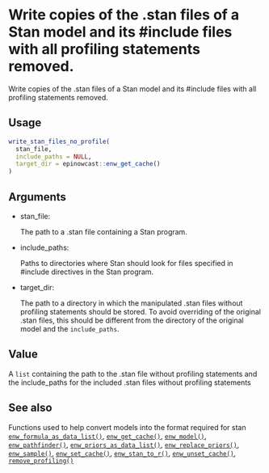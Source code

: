 # Write copies of the .stan files of a Stan model and its \#include files with all profiling statements removed.

Write copies of the .stan files of a Stan model and its \#include files
with all profiling statements removed.

## Usage

``` r
write_stan_files_no_profile(
  stan_file,
  include_paths = NULL,
  target_dir = epinowcast::enw_get_cache()
)
```

## Arguments

- stan_file:

  The path to a .stan file containing a Stan program.

- include_paths:

  Paths to directories where Stan should look for files specified in
  \#include directives in the Stan program.

- target_dir:

  The path to a directory in which the manipulated .stan files without
  profiling statements should be stored. To avoid overriding of the
  original .stan files, this should be different from the directory of
  the original model and the `include_paths`.

## Value

A `list` containing the path to the .stan file without profiling
statements and the include_paths for the included .stan files without
profiling statements

## See also

Functions used to help convert models into the format required for stan
[`enw_formula_as_data_list()`](https://package.epinowcast.org/dev/reference/enw_formula_as_data_list.md),
[`enw_get_cache()`](https://package.epinowcast.org/dev/reference/enw_get_cache.md),
[`enw_model()`](https://package.epinowcast.org/dev/reference/enw_model.md),
[`enw_pathfinder()`](https://package.epinowcast.org/dev/reference/enw_pathfinder.md),
[`enw_priors_as_data_list()`](https://package.epinowcast.org/dev/reference/enw_priors_as_data_list.md),
[`enw_replace_priors()`](https://package.epinowcast.org/dev/reference/enw_replace_priors.md),
[`enw_sample()`](https://package.epinowcast.org/dev/reference/enw_sample.md),
[`enw_set_cache()`](https://package.epinowcast.org/dev/reference/enw_set_cache.md),
[`enw_stan_to_r()`](https://package.epinowcast.org/dev/reference/enw_stan_to_r.md),
[`enw_unset_cache()`](https://package.epinowcast.org/dev/reference/enw_unset_cache.md),
[`remove_profiling()`](https://package.epinowcast.org/dev/reference/remove_profiling.md)
